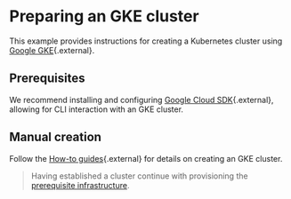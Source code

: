 # Preparing an GKE cluster
This example provides instructions for creating a Kubernetes cluster using [Google GKE](https://cloud.google.com/kubernetes-engine){.external}.

## Prerequisites
We recommend installing and configuring [Google Cloud SDK](https://cloud.google.com/sdk/docs/install){.external}, allowing for CLI interaction with an GKE cluster.

## Manual creation
Follow the [How-to guides](https://cloud.google.com/kubernetes-engine/docs/how-to#creating-clusters){.external} for details on creating an GKE cluster. 

> Having established a cluster continue with provisioning the [prerequisite infrastructure](../../installation/PREREQUISITES.md).
